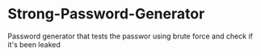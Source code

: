 # Strong-Password-Generator
Password generator that tests the passwor using brute force and check if it's been leaked
